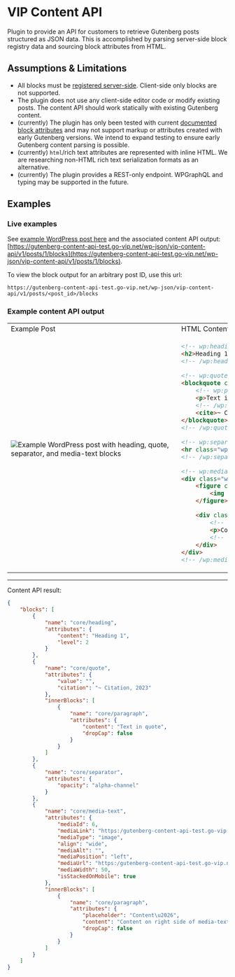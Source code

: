 # VIP Content API

Plugin to provide an API for customers to retrieve Gutenberg posts structured as JSON data. This is accomplished by parsing server-side block registry data and sourcing block attributes from HTML.

## Assumptions & Limitations

- All blocks must be [registered server-side](https://developer.wordpress.org/block-editor/reference-guides/block-api/block-metadata/#php-server-side). Client-side only blocks are not supported.
- The plugin does not use any client-side editor code or modify existing posts. The content API should work statically with existing Gutenberg content.
- (currently) The plugin has only been tested with current [documented block attributes](https://developer.wordpress.org/block-editor/reference-guides/block-api/block-attributes/) and may not support markup or attributes created with early Gutenberg versions. We intend to expand testing to ensure early Gutenberg content parsing is possible.
- (currently) `html`/rich text attributes are represented with inline HTML. We are researching non-HTML rich text serialization formats as an alternative.
- (currently) The plugin provides a REST-only endpoint. WPGraphQL and typing may be supported in the future.

## Examples

### Live examples

See [example WordPress post here](https://gutenberg-content-api-test.go-vip.net/hello-world/) and the associated content API output: [https://gutenberg-content-api-test.go-vip.net/wp-json/vip-content-api/v1/posts/1/blocks](https://gutenberg-content-api-test.go-vip.net/wp-json/vip-content-api/v1/posts/1/blocks).

To view the block output for an arbitrary post ID, use this url:

```
https://gutenberg-content-api-test.go-vip.net/wp-json/vip-content-api/v1/posts/<post_id>/blocks
```

### Example content API output

<table>
	<tr>
		<td>Example Post</td>
		<td>HTML Content</td>
	</tr>
	<tr>
		<td>
			<img src="https://github.com/wpcomvip/wordpress-vip-testing-gutenberg-content-api-test/raw/media/post-example.png?raw=true" alt="Example WordPress post with heading, quote, separator, and media-text blocks" />&nbsp;&nbsp;&nbsp;&nbsp;&nbsp;&nbsp;&nbsp;&nbsp;&nbsp;&nbsp;&nbsp;&nbsp;&nbsp;&nbsp;&nbsp;&nbsp;&nbsp;&nbsp;&nbsp;&nbsp;&nbsp;&nbsp;&nbsp;&nbsp;&nbsp;&nbsp;&nbsp;&nbsp;&nbsp;&nbsp;&nbsp;&nbsp;&nbsp;&nbsp;&nbsp;&nbsp;&nbsp;&nbsp;&nbsp;&nbsp;&nbsp;&nbsp;&nbsp;&nbsp;&nbsp;&nbsp;&nbsp;&nbsp;&nbsp;&nbsp;&nbsp;&nbsp;&nbsp;&nbsp;&nbsp;&nbsp;&nbsp;&nbsp;&nbsp;&nbsp;&nbsp;&nbsp;&nbsp;&nbsp;&nbsp;&nbsp;&nbsp;&nbsp;&nbsp;&nbsp;&nbsp;&nbsp;&nbsp;&nbsp;&nbsp;&nbsp;&nbsp;&nbsp;&nbsp;&nbsp;&nbsp;&nbsp;&nbsp;&nbsp;&nbsp;&nbsp;&nbsp;
		</td>
<td>

```html
<!-- wp:heading -->
<h2>Heading 1</h2>
<!-- /wp:heading -->

<!-- wp:quote -->
<blockquote class="wp-block-quote">
    <!-- wp:paragraph -->
    <p>Text in quote</p>
    <!-- /wp:paragraph -->
    <cite>~ Citation, 2023</cite>
</blockquote>
<!-- /wp:quote -->

<!-- wp:separator -->
<hr class="wp-block-separator has-alpha-channel-opacity"/>
<!-- /wp:separator -->

<!-- wp:media-text {"mediaId":6,"mediaLink":"https://gutenberg-content-api-test.go-vip.net/?attachment_id=6","mediaType":"image"} -->
<div class="wp-block-media-text alignwide is-stacked-on-mobile">
    <figure class="wp-block-media-text__media">
        <img src="https://gutenberg-content-api-test.go-vip.net/wp-content/uploads/2023/01/4365xAanG8.jpg?w=1024" alt="" class="wp-image-6 size-full"/>
    </figure>

    <div class="wp-block-media-text__content">
        <!-- wp:paragraph {"placeholder":"Content…"} -->
        <p>Content on right side of media-text.</p>
        <!-- /wp:paragraph -->
    </div>
</div>
<!-- /wp:media-text -->
```

</td>
</tr>
</table>

---

Content API result:

```json
{
    "blocks": [
        {
            "name": "core/heading",
            "attributes": {
                "content": "Heading 1",
                "level": 2
            }
        },
        {
            "name": "core/quote",
            "attributes": {
                "value": "",
                "citation": "~ Citation, 2023"
            },
            "innerBlocks": [
                {
                    "name": "core/paragraph",
                    "attributes": {
                        "content": "Text in quote",
                        "dropCap": false
                    }
                }
            ]
        },
        {
            "name": "core/separator",
            "attributes": {
                "opacity": "alpha-channel"
            }
        },
        {
            "name": "core/media-text",
            "attributes": {
                "mediaId": 6,
                "mediaLink": "https:/gutenberg-content-api-test.go-vip.net/?attachment_id=6",
                "mediaType": "image",
                "align": "wide",
                "mediaAlt": "",
                "mediaPosition": "left",
                "mediaUrl": "https:/gutenberg-content-api-test.go-vip.net/wp-content/uploads/2023/01/4365xAanG8.jpg?w=1024",
                "mediaWidth": 50,
                "isStackedOnMobile": true
            },
            "innerBlocks": [
                {
                    "name": "core/paragraph",
                    "attributes": {
                        "placeholder": "Content\u2026",
                        "content": "Content on right side of media-text.",
                        "dropCap": false
                    }
                }
            ]
        }
    ]
}
```
